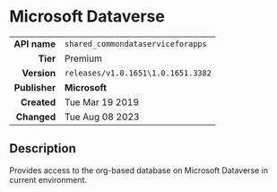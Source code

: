 # Microsoft Dataverse
| | |
|-:|-|
|**API name**|`shared_commondataserviceforapps`|
|**Tier**|Premium|
|**Version**|`releases/v1.0.1651\1.0.1651.3382`|
|**Publisher**|**Microsoft**|
|**Created**|Tue Mar 19 2019|
|**Changed**|Tue Aug 08 2023|

## Description
Provides access to the org-based database on Microsoft Dataverse in current environment.

